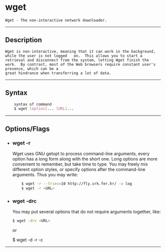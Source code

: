 # wget
    Wget - The non-interactive network downloader.

---

## Description
    Wget is non-interactive, meaning that it can work in the background, while the user is not logged   on.  This allows you to start a retrieval and disconnect from the system, letting Wget finish the work.  By contrast, most of the Web browsers require constant user's presence, which can be a
    great hindrance when transferring a lot of data.

---

## Syntax
```bash
    syntax of command
    $ wget [option]... [URL]...
```
 
---

## Options/Flags
- ###  wget -r
    Wget uses GNU getopt to process command-line arguments, every option has a long form along with the short one.  Long options are more convenient to remember, but take time to type.  You may freely mix different option styles, or specify options after the command-line arguments.
    Thus you may write:
    ```bash
        $ wget -r --tries=10 http://fly.srk.fer.hr/ -o log
        $ wget -r <URL>
    ```
- ### wget -drc <URL>
    You may put several options that do not require arguments together, like:
    ```bash
    $ wget -drc <URL>
    ```
    or 

    $ wget -d -r -c <URL>

---
